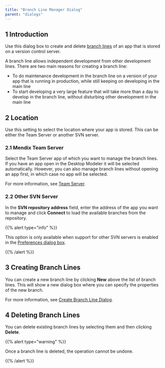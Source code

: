 ```yaml
---
title: "Branch Line Manager Dialog"
parent: "dialogs"
---
```


## 1 Introduction

Use this dialog box to create and delete [branch lines](version-control#branch-line) of an app that is stored on a version control server.

A branch line allows independent development from other development lines. There are two main reasons for creating a branch line:

* To do maintenance development in the branch line on a version of your app that is running in production, while still keeping on developing in the main line
* To start developing a very large feature that will take more than a day to develop in the branch line, without disturbing other development in the main line

## 2 Location

Use this setting to select the location where your app is stored. This can be either the Team Server or another SVN server.

### 2.1 Mendix Team Server

Select the Team Server app of which you want to manage the branch lines. If you have an app open in the Desktop Modeler it will be selected automatically. However, you can also manage branch lines without opening an app first, in which case no app will be selected.

For more information, see [Team Server](team-server).

### 2.2 Other SVN Server

In the **SVN repository address** field, enter the address of the app you want to manage and click **Connect** to load the available branches from the repository.

{{% alert type="info" %}}

This option is only available when support for other SVN servers is enabled in the [Preferences dialog box](preferences-dialog#enabled).

{{% /alert %}}

## 3 Creating Branch Lines

You can create a new branch line by clicking **New** above the list of branch lines. This will show a new dialog box where you can specify the properties of the new branch.

For more information, see [Create Branch Line Dialog](create-branch-line-dialog).

## 4 Deleting Branch Lines

You can delete existing branch lines by selecting them and then clicking **Delete**. 

{{% alert type="warning" %}}

Once a branch line is deleted, the operation cannot be undone.

{{% /alert %}}